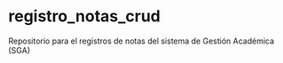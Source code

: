 # registro_notas_crud
Repositorio para el registros de notas del sistema de Gestión Académica (SGA)
